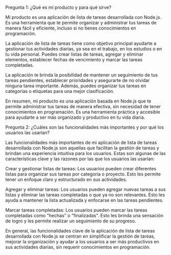 Pregunta 1: ¿Qué es mi producto y para qué sirve?

Mi producto es una aplicación de lista de tareas desarrollada con Node.js. Es una herramienta que te permite organizar y administrar tus tareas de manera fácil y eficiente, incluso si no tienes conocimientos en programación.

La aplicación de lista de tareas tiene como objetivo principal ayudarte a gestionar tus actividades diarias, ya sea en el trabajo, en los estudios o en tu vida personal. Puedes crear listas de tareas, agregar y eliminar elementos, establecer fechas de vencimiento y marcar las tareas completadas.

La aplicación te brinda la posibilidad de mantener un seguimiento de tus tareas pendientes, establecer prioridades y asegurarte de no olvidar ninguna tarea importante. Además, puedes organizar tus tareas en categorías o etiquetas para una mejor clasificación.

En resumen, mi producto es una aplicación basada en Node.js que te permite administrar tus tareas de manera efectiva, sin necesidad de tener conocimientos en programación. Es una herramienta práctica y accesible para ayudarte a ser más organizado y productivo en tu vida diaria.

Pregunta 2: ¿Cuáles son las funcionalidades más importantes y por qué los usuarios las usarían?

Las funcionalidades más importantes de mi aplicación de lista de tareas desarrollada con Node.js son aquellas que facilitan la gestión de tareas y brindan una experiencia intuitiva para los usuarios. Estas son algunas de las características clave y las razones por las que los usuarios las usarían:

Crear y gestionar listas de tareas: Los usuarios pueden crear diferentes listas para organizar sus tareas por categoría o proyecto. Esto les permite tener un enfoque claro y estructurado en sus actividades.

Agregar y eliminar tareas: Los usuarios pueden agregar nuevas tareas a sus listas y eliminar las tareas completadas o que ya no son relevantes. Esto les ayuda a mantener la lista actualizada y enfocarse en las tareas pendientes.

Marcar tareas completadas: Los usuarios pueden marcar las tareas completadas como "hechas" o "finalizadas". Esto les brinda una sensación de logro y les permite realizar un seguimiento de su progreso.


En general, las funcionalidades clave de la aplicación de lista de tareas desarrollada con Node.js se centran en simplificar la gestión de tareas, mejorar la organización y ayudar a los usuarios a ser más productivos en sus actividades diarias, sin requerir conocimientos en programación.




